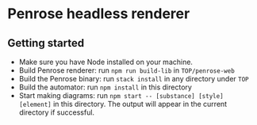 # Penrose headless renderer

## Getting started

* Make sure you have Node installed on your machine.
* Build Penrose renderer: run `npm run build-lib` in `TOP/penrose-web` 
* Build the Penrose binary: run `stack install` in any directory under `TOP` 
* Build the automator: run `npm install` in this directory
* Start making diagrams: run `npm start -- [substance] [style] [element]` in this directory. The output will appear in the current directory if successful.
